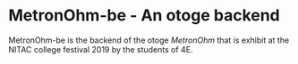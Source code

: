 # MetronOhm-be - An otoge backend
MetronOhm-be is the backend of the otoge *MetronOhm* that is exhibit at the NITAC college festival 2019 by the students of 4E.
